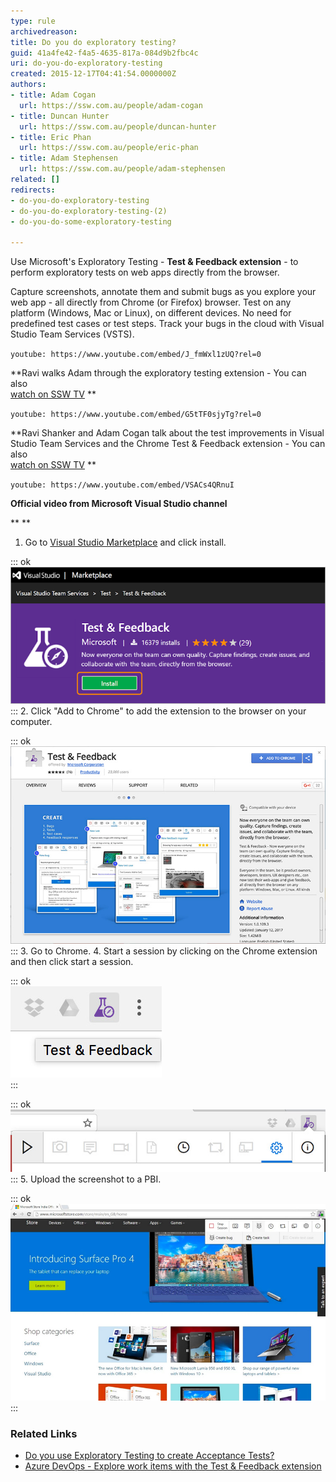 ```yaml
---
type: rule
archivedreason: 
title: Do you do exploratory testing?
guid: 41a4fe42-f4a5-4635-817a-084d9b2fbc4c
uri: do-you-do-exploratory-testing
created: 2015-12-17T04:41:54.0000000Z
authors:
- title: Adam Cogan
  url: https://ssw.com.au/people/adam-cogan
- title: Duncan Hunter
  url: https://ssw.com.au/people/duncan-hunter
- title: Eric Phan
  url: https://ssw.com.au/people/eric-phan
- title: Adam Stephensen
  url: https://ssw.com.au/people/adam-stephensen
related: []
redirects:
- do-you-do-exploratory-testing
- do-you-do-exploratory-testing-(2)
- do-you-do-some-exploratory-testing

---
```


Use Microsoft's Exploratory Testing -  **Test & Feedback extension** - to perform exploratory tests on web apps directly from the browser.

 Capture screenshots, annotate them and submit bugs as you explore your web app - all directly from Chrome (or Firefox) browser. Test on any platform (Windows, Mac or Linux), on different devices. No need for predefined test cases or test steps. Track your bugs in the cloud with Visual Studio Team Services (VSTS).

<!--endintro-->



`youtube: https://www.youtube.com/embed/J_fmWxl1zUQ?rel=0`
 


 **Ravi walks Adam through the exploratory testing extension - You can also <br>   [watch on SSW TV](http://tv.ssw.com/6664/exploratory-testing-extension-for-visual-studio-adam-cogans-interview-with-ravi-shanker)
** 


`youtube: https://www.youtube.com/embed/G5tTF0sjyTg?rel=0`
 
 **Ravi Shanker and Adam Cogan talk about the test improvements in Visual Studio Team Services and the Chrome Test & Feedback extension  - You can also <br>      [watch on SSW TV](https://tv.ssw.com/6873/vs-test-feedback-chrome-extension-with-product-owner-ravi-shanker-microsoft-seattle-2017)
** 



`youtube: https://www.youtube.com/embed/VSACs4QRnuI`
 
 **Official video from Microsoft Visual Studio channel** 

**
** 

1. Go to [Visual Studio Marketplace](https://marketplace.visualstudio.com/items?itemName=ms.vss-exploratorytesting-web) and click install. <br>      

::: ok  
![Figure: Microsoft Test & Feedback (was Exploratory Testing) extension](exploratory-test-extension-install.png)  
:::
2. Click "Add to Chrome" to add the extension to the browser on your computer. <br>      

::: ok  
![Figure: Chrome Web Store page for Test & Feedback extension](exploratory-test-extension-add.png)  
:::
3. Go to Chrome.
4. Start a session by clicking on the Chrome extension and then click start a session. <br>      

::: ok  
![Figure: Chrome extension icon](exploratory-test-extension-icon.png)  
:::


::: ok  
![Figure: Test & Feedback start session button](exploratory-test-extension-start.png)  
:::
5. Upload the screenshot to a PBI. <br>          


::: ok  
![Figure: PBI in Visual Studio Team Services (VSTS) showing the screenshot](pbi-screenshot.jpg)  
:::


### Related Links


* [Do you use Exploratory Testing to create Acceptance Tests?](/do-you-use-exploratory-testing-to-create-acceptance-tests)
* [Azure DevOps - Explore work items with the Test & Feedback extension](https://docs.microsoft.com/en-us/azure/devops/test/explore-workitems-exploratory-testing)
